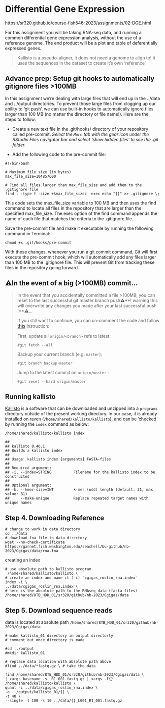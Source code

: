 # Differential Gene Expression

<https://sr320.github.io/course-fish546-2023/assignments/02-DGE.html>

For this assignment you will be taking RNA-seq data, and running a
common differential gene expression analysis, without the use of a
reference genome. The end product will be a plot and table of
deferentially expressed genes.

> Kallisto is a pseudo-aligner, it does not need a genome to align to!
> it uses the sequences in the dataset to create it’s own ‘reference’

## Advance prep: Setup git hooks to automatically gitignore files &gt;100MB

In this assignment we’re dealing with large files that will end up in
the ../data and ../output directories. To prevent those large files from
clogging up our ability to ‘git push’, we can use built-in hooks to
automatically ignore files larger than 100 MB (no matter the directory
or file name!). Here are the steps to follow:

-   Create a new text file in the .git/hooks/ directory of your
    repository called pre-commit. *Select the `More` tab with the gear
    icon under the RStudio Files navigator bar and select ‘show hidden
    files’ to see the .git folder*.

-   Add the following code to the pre-commit file:

<!-- -->

    #!/bin/bash

    # Maximum file size (in bytes)
    max_file_size=104857600

    # Find all files larger than max_file_size and add them to the .gitignore file
    find . -type f -size +$max_file_sizec -exec echo "{}" >> .gitignore \;

This code sets the max\_file\_size variable to 100 MB and then uses the
find command to locate all files in the repository that are larger than
the specified max\_file\_size. The exec option of the find command
appends the name of each file that matches the criteria to the
.gitignore file.

Save the pre-commit file and make it executable by running the following
command in Terminal:

    chmod +x .git/hooks/pre-commit

With these changes, whenever you run a git commit command, Git will
first execute the pre-commit hook, which will automatically add any
files larger than 100 MB to the .gitignore file. This will prevent Git
from tracking these files in the repository going forward.

## ⚠️In the event of a big (&gt;100MB) commit…

> In the event that you accidentally committed a file &gt;100MB, you can
> reset to the last successful git master branch push⚠️**! warning this
> will overwrite any changes you made after your last successful push
> !**⚠️…
>
> If you still want to continue, you can un-comment the code and follow
> <a href="#0"
> style="background-color: transparent; font-size: 11.4pt;">this</a>
> instruction:
>
> First, update all `origin/<branch>` refs to latest:
>
>     #git fetch --all
>
> Backup your current branch (e.g. `master`):
>
>     #git branch backup-master
>
> Jump to the latest commit on `origin/master` :
>
>     #git reset --hard origin/master

## Running kallisto

[Kallisto](https://pachterlab.github.io/kallisto/) is a software that
can be downloaded and unzipped into a `programs` directory outside of
the present working directory. In our case, it is already installed on
raven (`/home/shared/kallisto/kallisto`), and can be ‘checked’ by
running the `index` command as below:

    /home/shared/kallisto/kallisto index

    ## 
    ## kallisto 0.46.1
    ## Builds a kallisto index
    ## 
    ## Usage: kallisto index [arguments] FASTA-files
    ## 
    ## Required argument:
    ## -i, --index=STRING          Filename for the kallisto index to be constructed 
    ## 
    ## Optional argument:
    ## -k, --kmer-size=INT         k-mer (odd) length (default: 31, max value: 31)
    ##     --make-unique           Replace repeated target names with unique names

## Step 4. Downloading Reference

    # change to work in data directory
    cd ../data
    # download fna file to data directory
    wget --no-check-certificate https://gannet.fish.washington.edu/seashell/bu-github/nb-2023/Cgigas/data/rna.fna

creating an index

    # use absolute path to kallisto program
     /home/shared/kallisto/kallisto \
    # create an index and name it (-i) `cgigas_roslin_rna.index`
    index -i \
    ../data/cgigas_roslin_rna.index \
    # here is the absolute path to the RNAseq data (fasta files)
    /home/shared/8TB_HDD_01/sr320/github/nb-2023/Cgigas/data

## Step 5. Download sequence reads

data is located at absolute path
`/home/shared/8TB_HDD_01/sr320/github/nb-2023/Cgigas/data`

    # make kallisto_01 directory in output directorty
    # comment out once directory is made

    #cd ../output
    #mkdir kallisto_01

    # replace data location with absolute path above
    #find ../data/*fastq.gz \ # take the data

    find /home/shared/8TB_HDD_01/sr320/github/nb-2023/Cgigas/data \
    | xargs basename -s _R1_001.fastq.gz | xargs -I{} /home/shared/kallisto/kallisto \
    quant -i ../data/cgigas_roslin_rna.index \
    -o ../output/kallisto_01/{} \
    -t 40 \
    --single -l 100 -s 10 ../data/{}_L001_R1_001.fastq.gz
